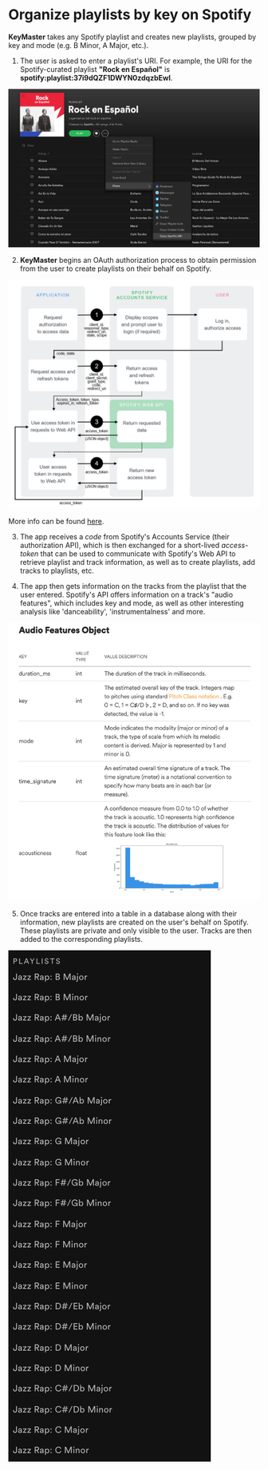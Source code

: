 # Organize playlists by key on Spotify
**KeyMaster** takes any Spotify playlist and creates new playlists, grouped by key and mode (e.g. B Minor, A Major, etc.). 

1. The user is asked to enter a playlist's URI. For example, the URI for the Spotify-curated playlist **"Rock en Español"** is **spotify:playlist:37i9dQZF1DWYN0zdqzbEwl**.

![Playlist URI](static/images/uri_screenshot.png)

2. **KeyMaster** begins an OAuth authorization process to obtain permission from the user to create playlists on their behalf on Spotify.

![Spotify's authorization code flow](static/images/AuthG_AuthoriztionCode.png)

More info can be found [here](https://developer.spotify.com/documentation/general/guides/authorization-guide/#authorization-code-flow).

3. The app receives a *code* from Spotify's Accounts Service (their authorization API), which is then exchanged for a short-lived *access-token* that can be used to communicate with Spotify's Web API to retrieve playlist and track information, as well as to create playlists, add tracks to playlists, etc. 

4. The app then gets information on the tracks from the playlist that the user entered. Spotify's API offers information on a track's "audio features", which includes key and mode, as well as other interesting analysis like 'danceability', 'instrumentalness' and more.

![Audio Features](static/images/audio_features.png)

5. Once tracks are entered into a table in a database along with their information, new playlists are created on the user's behalf on Spotify. These playlists are private and only visible to the user. Tracks are then added to the corresponding playlists.

![New Playlists](static/images/new_playlists.png)